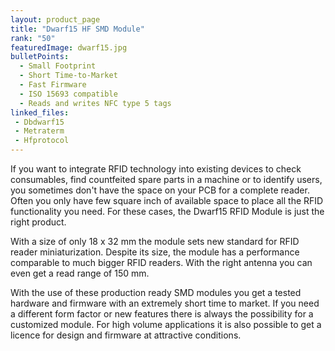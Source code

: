 ```yaml
---
layout: product_page
title: "Dwarf15 HF SMD Module"
rank: "50"
featuredImage: dwarf15.jpg
bulletPoints:
  - Small Footprint
  - Short Time-to-Market
  - Fast Firmware
  - ISO 15693 compatible
  - Reads and writes NFC type 5 tags
linked_files:
 - Dbdwarf15
 - Metraterm
 - Hfprotocol
---
```

If you want to integrate RFID technology into existing devices to check consumables, find countfeited spare parts in a machine or to identify users, you sometimes don't have the space on your PCB for a complete reader. Often you only have few square inch of available space to place all the RFID functionality you need. For these cases, the Dwarf15 RFID Module is just the right product.

With a size of only 18 x 32 mm the module sets new standard for RFID reader miniaturization. Despite its size, the module has a performance comparable to much bigger RFID readers. With the right antenna you can even get a read range of 150 mm.

With the use of these production ready SMD modules you get a tested hardware and firmware with an extremely short time to market. If you need a different form factor or new features there is always the possibility for a customized module. For high volume applications it is also possible to get a licence for design and firmware at attractive conditions.
